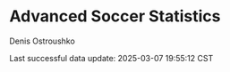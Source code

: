 # Advanced Soccer Statistics
Denis Ostroushko

<!-- gfm -->

Last successful data update: 2025-03-07 19:55:12 CST
